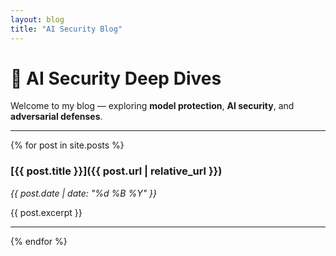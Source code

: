 ```yaml
---
layout: blog
title: "AI Security Blog"
---
```


# 🧠 AI Security Deep Dives

Welcome to my blog — exploring **model protection**, **AI security**, and **adversarial defenses**.

---

{% for post in site.posts %}
### [{{ post.title }}]({{ post.url | relative_url }})
*{{ post.date | date: "%d %B %Y" }}*

{{ post.excerpt }}

---
{% endfor %}

